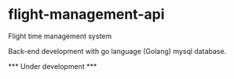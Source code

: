 # flight-management-api
Flight time management system

Back-end development with go language (Golang) mysql database.

*** Under development ***
